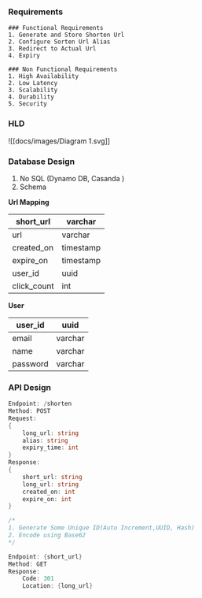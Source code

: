 
### Requirements

```
### Functional Requirements
1. Generate and Store Shorten Url
2. Configure Sorten Url Alias
3. Redirect to Actual Url
4. Expiry

### Non Functional Requirements
1. High Availability
2. Low Latency
3. Scalability
4. Durability
5. Security
```

### HLD

![[docs/images/Diagram 1.svg]]


### Database Design
1. No SQL (Dynamo DB, Casanda )
2. Schema

**Url Mapping**

| short_url   | varchar   |
| ----------- | --------- |
| url         | varchar   |
| created_on  | timestamp |
| expire_on   | timestamp |
| user_id     | uuid      |
| click_count | int       |
**User**

| user_id  | uuid    |
| -------- | ------- |
| email    | varchar |
| name     | varchar |
| password | varchar |

### API Design

```go title="URL Shortening"
Endpoint: /shorten
Method: POST
Request:
{
	long_url: string
	alias: string
	expiry_time: int
}
Response:
{
	short_url: string
	long_url: string
	created_on: int
	expire_on: int
}

/*
1. Generate Some Unique ID(Auto Increment,UUID, Hash)
2. Encode using Base62
*/
```


```go title="URL Redirection"
Endpoint: {short_url}
Method: GET
Response:
	Code: 301
	Location: {long_url}
```



